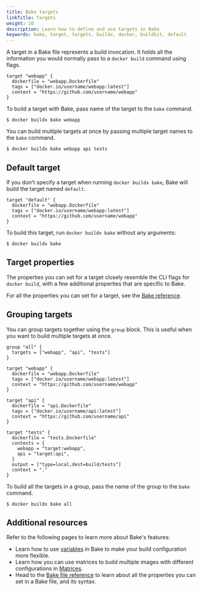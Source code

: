 ```yaml
---
title: Bake targets
linkTitle: Targets
weight: 20
description: Learn how to define and use targets in Bake
keywords: bake, target, targets, buildx, docker, buildkit, default
---
```


A target in a Bake file represents a build invocation. It holds all the
information you would normally pass to a `docker build` command using flags.

```hcl
target "webapp" {
  dockerfile = "webapp.Dockerfile"
  tags = ["docker.io/username/webapp:latest"]
  context = "https://github.com/username/webapp"
}
```

To build a target with Bake, pass name of the target to the `bake` command.

```console
$ docker buildx bake webapp
```

You can build multiple targets at once by passing multiple target names to the
`bake` command.

```console
$ docker buildx bake webapp api tests
```

## Default target

If you don't specify a target when running `docker buildx bake`, Bake will
build the target named `default`.

```hcl
target "default" {
  dockerfile = "webapp.Dockerfile"
  tags = ["docker.io/username/webapp:latest"]
  context = "https://github.com/username/webapp"
}
```

To build this target, run `docker buildx bake` without any arguments:

```console
$ docker buildx bake
```

## Target properties

The properties you can set for a target closely resemble the CLI flags for
`docker build`, with a few additional properties that are specific to Bake.

For all the properties you can set for a target, see the [Bake reference](/build/bake/reference#target).

## Grouping targets

You can group targets together using the `group` block. This is useful when you
want to build multiple targets at once.

```hcl
group "all" {
  targets = ["webapp", "api", "tests"]
}

target "webapp" {
  dockerfile = "webapp.Dockerfile"
  tags = ["docker.io/username/webapp:latest"]
  context = "https://github.com/username/webapp"
}

target "api" {
  dockerfile = "api.Dockerfile"
  tags = ["docker.io/username/api:latest"]
  context = "https://github.com/username/api"
}

target "tests" {
  dockerfile = "tests.Dockerfile"
  contexts = {
    webapp = "target:webapp",
    api = "target:api",
  }
  output = ["type=local,dest=build/tests"]
  context = "."
}
```

To build all the targets in a group, pass the name of the group to the `bake`
command.

```console
$ docker buildx bake all
```

## Additional resources

Refer to the following pages to learn more about Bake's features:

- Learn how to use [variables](./variables.md) in Bake to make your build
  configuration more flexible.
- Learn how you can use matrices to build multiple images with different
  configurations in [Matrices](./matrices.md).
- Head to the [Bake file reference](/build/bake/reference/) to learn about all
  the properties you can set in a Bake file, and its syntax.
